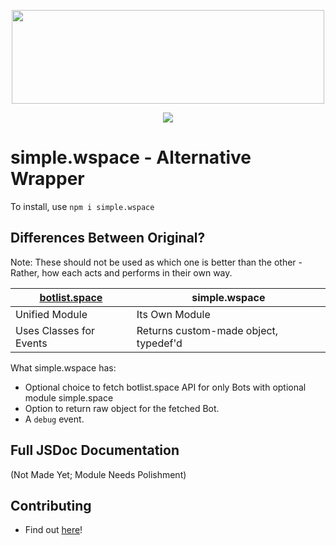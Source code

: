 <div style='text-align: center; '>
    <p>
        <img src='https://i.imgur.com/ozwnVmk.png' width=500 height=150>
    </p>
    <p>
        <a href='https://www.npmjs.com/package/simple.wspace'><img src='https://nodei.co/npm/simple.wspace.png'></a>
    </p>
</div>

# simple.wspace - Alternative Wrapper

To install, use `npm i simple.wspace`

## Differences Between Original?

Note: These should not be used as which one is better than the other - Rather, how each acts and performs in their own way.

| [botlist.space](https://www.npmjs.com/package/botlist.space) | simple.wspace                                                                |
|--------------------------------------------------------------|------------------------------------------------------------------------------|
| Unified Module                                               | Its Own Module                                                               |
| Uses Classes for Events                                      | Returns custom-made object, typedef'd                                        |

What simple.wspace has:
* Optional choice to fetch botlist.space API for only Bots with optional module simple.space
* Option to return raw object for the fetched Bot.
* A `debug` event.

## Full JSDoc Documentation

(Not Made Yet; Module Needs Polishment)

## Contributing

- Find out [here](https://github.com/BLU-Shack/simple.wspace/blob/master/.github/CONTRIBUTING.md)!